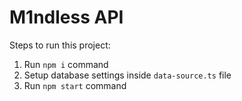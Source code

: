 # M1ndless API

Steps to run this project:

1. Run `npm i` command
2. Setup database settings inside `data-source.ts` file
3. Run `npm start` command
